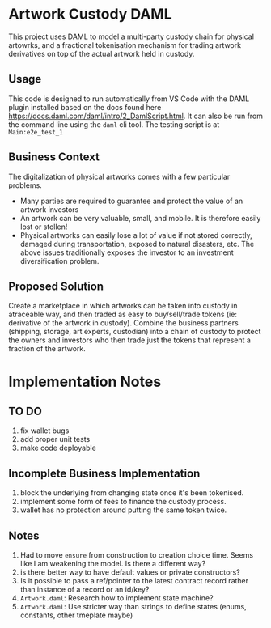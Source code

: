 # Artwork Custody DAML

This project uses DAML to model a multi-party custody chain for physical artowrks, and a fractional tokenisation mechanism for trading artwork derivatives on top of the actual artwork held in custody.

## Usage

This code is designed to run automatically from VS Code with the DAML plugin installed based on the docs found here https://docs.daml.com/daml/intro/2_DamlScript.html. It can also be run from the command line using the `daml` cli tool. The testing script is at `Main:e2e_test_1`

## Business Context
The digitalization of physical artworks comes with a few particular problems.
* Many parties are required to guarantee and protect the value of an artwork investors
* An artwork can be very valuable, small, and mobile. It is therefore easily lost or stollen!
* Physical artworks can easily lose a lot of value if not stored correctly, damaged during transportation, exposed to natural disasters, etc.
The above issues traditionally exposes the investor to an investment diversification problem.

## Proposed Solution
Create a marketplace in which artworks can be taken into custody in atraceable way, and then traded as easy to buy/sell/trade tokens (ie: derivative of the artwork in custody). Combine the business partners (shipping, storage, art experts, custodian) into a chain of custody to protect the owners and investors who then trade just the tokens that represent a fraction of the artwork. 

# Implementation Notes

## TO DO
1. fix wallet bugs
1. add proper unit tests
1. make code deployable

## Incomplete Business Implementation
1. block the underlying from changing state once it's been tokenised.
1. implement some form of fees to finance the custody process.
1. wallet has no protection around putting the same token twice.

## Notes
1. Had to move `ensure` from construction to creation choice time. Seems like I am weakening the model. Is there a different way?
1. is there better way to have default values or private constructors?
1. Is it possible to pass a ref/pointer to the latest contract record rather than instance of a record or an id/key?
1. `Artwork.daml`: Research how to implement state machine?
1. `Artwork.daml`: Use stricter way than strings to define states (enums, constants, other tmeplate maybe)
